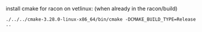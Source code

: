 install cmake for racon on vetlinux:
(when already in the racon/build)
```
./../../cmake-3.28.0-linux-x86_64/bin/cmake -DCMAKE_BUILD_TYPE=Release ..
```
